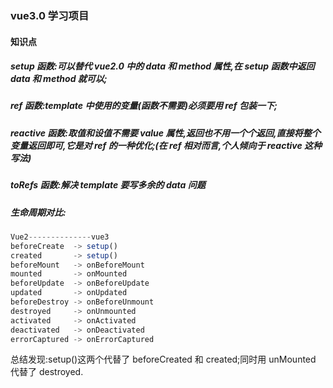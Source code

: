 ### vue3.0 学习项目

#### 知识点

##### setup 函数:可以替代 vue2.0 中的 data 和 method 属性,在 setup 函数中返回 data 和 method 就可以;

##### ref 函数:template 中使用的变量(函数不需要)必须要用 ref 包装一下;

##### reactive 函数:取值和设值不需要 value 属性,返回也不用一个个返回,直接将整个变量返回即可,它是对 ref 的一种优化;(在 ref 相对而言,个人倾向于 reactive 这种写法)

##### toRefs 函数:解决 template 要写多余的 data 问题

##### 生命周期对比:

```js
Vue2--------------vue3
beforeCreate  -> setup()
created       -> setup()
beforeMount   -> onBeforeMount
mounted       -> onMounted
beforeUpdate  -> onBeforeUpdate
updated       -> onUpdated
beforeDestroy -> onBeforeUnmount
destroyed     -> onUnmounted
activated     -> onActivated
deactivated   -> onDeactivated
errorCaptured -> onErrorCaptured
```

总结发现:setup()这两个代替了 beforeCreated 和 created;同时用 unMounted 代替了 destroyed.
